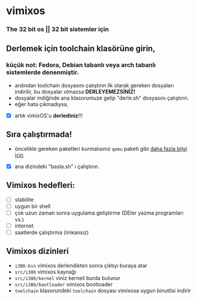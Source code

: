 # vimixos
### The 32 bit os || 32 bit sistemler için
## Derlemek için toolchain klasörüne girin,
### küçük not: Fedora, Debian tabanlı veya arch tabanlı sistemlerde denenmiştir.
- ardından toolchain dosyasını çalıştırın ilk olarak gereken dosyaları indirilir, bu dosyalar olmazsa **DERLEYEMEZSİNİZ!**
- dosyalar indiğinde ana klasorumuze gelip "derle.sh" dosyasını çalıştırın.
- eğer hata çıkmadıysa,
- [X] artık vimixOS'u **derlediniz**!!!
## Sıra çalıştırmada!
- öncelikle gereken paketleri kurmalısınız `qemu` paketi gibi [daha fazla bilgi için](https://github.com/nanobyte-dev/nanobyte_os#building)
- [X] ana dizindeki "basla.sh" ı çalıştırın.

## Vimixos hedefleri:
- [ ] stabilite
- [ ] uygun bir shell
- [ ] çok uzun zaman sonra uygulama geliştirme (DEler yazma programları vs.)
- [ ] internet
- [ ] saatlerde çalıştırma (imkansız)

## Vimixos dizinleri
- `i386-bin` vimixos derlendikten sonra çıktıyı buraya atar
- `src/i386` vimixos kaynağı
- `src/i386/kernel` viniz kerneli burda bulunur
- `src/i386/bootloader` vimixos bootloader
- `toolchain` klasorundeki `toolchain` dosyası vimixosa uygun binutilsi indirir

